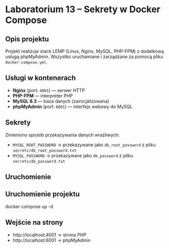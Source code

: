 # Laboratorium 13 – Sekrety w Docker Compose

##  Opis projektu

Projekt realizuje stack LEMP (Linux, Nginx, MySQL, PHP-FPM) z dodatkową usługą phpMyAdmin. Wszystko uruchamiane i zarządzane za pomocą pliku `docker-compose.yml`.

##  Usługi w kontenerach

- **Nginx** (port: `4001`) — serwer HTTP
- **PHP-FPM** — interpreter PHP
- **MySQL 8.3** — baza danych (zainicjalizowana)
- **phpMyAdmin** (port: `6001`) — interfejs webowy do MySQL

## Sekrety

Zmieniono sposób przekazywania danych wrażliwych:

- `MYSQL_ROOT_PASSWORD` → przekazywane jako `db_root_password` z pliku `secrets/db_root_password.txt`
- `MYSQL_PASSWORD` → przekazywane jako `db_password` z pliku `secrets/db_password.txt`

## Uruchomienie

##  Uruchomienie projektu
docker compose up -d

##  Wejście na strony
- http://localhost:4001 → strona PHP
- http://localhost:6001 → phpMyAdmin